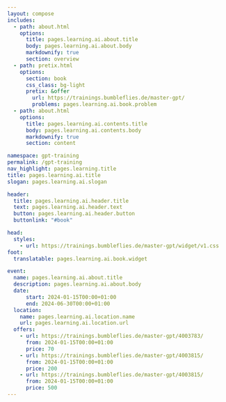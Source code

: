 ```yaml
---
layout: compose
includes:
  - path: about.html
    options:
      title: pages.learning.ai.about.title
      body: pages.learning.ai.about.body
      markdownify: true
      section: overview
  - path: pretix.html
    options:
      section: book
      css_class: bg-light
      pretix: &offer
        url: https://trainings.bumbleflies.de/master-gpt/
        problems: pages.learning.ai.book.problem
  - path: about.html
    options:
      title: pages.learning.ai.contents.title
      body: pages.learning.ai.contents.body
      markdownify: true
      section: content

namespace: gpt-training
permalink: /gpt-training
nav_highlight: pages.learning.title
title: pages.learning.ai.title
slogan: pages.learning.ai.slogan

header:
  title: pages.learning.ai.header.title
  text: pages.learning.ai.header.text
  button: pages.learning.ai.header.button
  buttonlink: "#book"

head:
  styles:
    - url: https://trainings.bumbleflies.de/master-gpt/widget/v1.css
foot:  
  translatable: pages.learning.ai.book.widget

event: 
  name: pages.learning.ai.about.title
  description: pages.learning.ai.about.body
  date:
      start: 2024-01-15T00:00+01:00
      end: 2024-06-30T00:00+01:00
  location:
    name: pages.learning.ai.location.name
    url: pages.learning.ai.location.url
  offers:
    - url: https://trainings.bumbleflies.de/master-gpt/4003783/
      from: 2024-01-15T00:00+01:00
      price: 70
    - url: https://trainings.bumbleflies.de/master-gpt/4003815/
      from: 2024-01-15T00:00+01:00
      price: 200
    - url: https://trainings.bumbleflies.de/master-gpt/4003815/
      from: 2024-01-15T00:00+01:00
      price: 500
---
```

